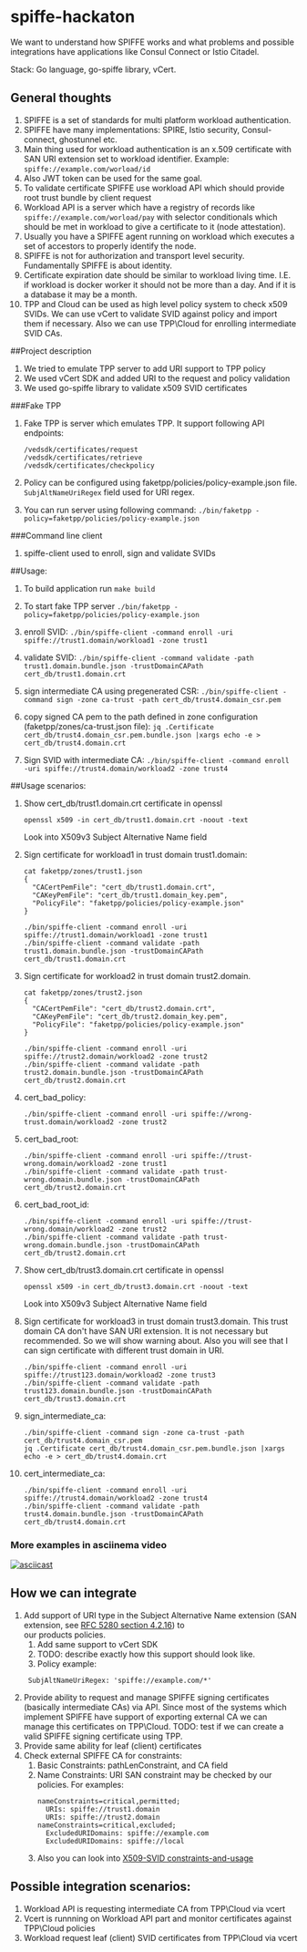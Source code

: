 # spiffe-hackaton
We want to understand how SPIFFE works and what problems and possible integrations 
have applications like Consul Connect or Istio Citadel.

Stack: Go language, go-spiffe library, vCert.

## General thoughts
1. SPIFFE is a set of standards for multi platform workload authentication.
1. SPIFFE have many implementations: SPIRE, Istio security, Consul-connect, ghostunnel etc.
1. Main thing used for workload authentication is an x.509 certificate with SAN URI extension set to workload identifier. 
    Example: `spiffe://example.com/worload/id`  
1. Also JWT token can be used for the same goal.
1. To validate certificate SPIFFE use workload API which should provide root trust bundle by client request
1. Workload API is a server which have a registry of records like `spiffe://example.com/worload/pay` with selector conditionals
    which should be met in workload to give a certificate to it (node attestation).
1. Usually you have a SPIFFE agent running on workload which executes a set of accestors to properly identify the node.
1. SPIFFE is not for authorization and transport level security. Fundamentally SPIFFE is about identity.
1. Certificate expiration date should be similar to workload living time. I.E. if workload is docker worker it should not be more than a day.
    And if it is a database it may be a month.
1. TPP and Cloud can be used as high level policy system to check x509 SVIDs. We can use vCert to validate SVID against
    policy and import them if necessary. Also we can use TPP\Cloud for enrolling intermediate SVID CAs.
    
##Project description
1. We tried to emulate TPP server to add URI support to TPP policy
1. We used vCert SDK and added URI to the request and policy validation
1. We used go-spiffe library to validate x509 SVID certificates

###Fake TPP
1. Fake TPP is server which emulates TPP. It support following API endpoints:
    ```
    /vedsdk/certificates/request
    /vedsdk/certificates/retrieve
    /vedsdk/certificates/checkpolicy
    ```
1. Policy can be configured using faketpp/policies/policy-example.json file.
    `SubjAltNameUriRegex` field used for URI regex.

1. You can run server using following command:
    `./bin/faketpp -policy=faketpp/policies/policy-example.json`
    
###Command line client
1. spiffe-client used to enroll, sign and validate SVIDs

##Usage:

1. To build application run `make build`
1. To start fake TPP server `./bin/faketpp -policy=faketpp/policies/policy-example.json`
1. enroll SVID:
    `./bin/spiffe-client -command enroll -uri spiffe://trust1.domain/workload1 -zone trust1`
1. validate SVID:
    `./bin/spiffe-client -command validate -path trust1.domain.bundle.json -trustDomainCAPath cert_db/trust1.domain.crt`
1. sign intermediate CA using pregenerated CSR:
    `./bin/spiffe-client -command sign -zone ca-trust -path cert_db/trust4.domain_csr.pem`    
 
1. copy signed CA pem to the path defined in zone configuration (faketpp/zones/ca-trust.json file):
    `jq .Certificate cert_db/trust4.domain_csr.pem.bundle.json |xargs echo -e > cert_db/trust4.domain.crt`
    
1. Sign SVID with intermediate CA:
    `./bin/spiffe-client -command enroll -uri spiffe://trust4.domain/workload2 -zone trust4`   

##Usage scenarios:
1. Show cert_db/trust1.domain.crt certificate in openssl
    ```
    openssl x509 -in cert_db/trust1.domain.crt -noout -text
    ```
    Look into X509v3 Subject Alternative Name field
    
1. Sign certificate for workload1 in trust domain trust1.domain:
    ```
    cat faketpp/zones/trust1.json
    {
      "CACertPemFile": "cert_db/trust1.domain.crt",
      "CAKeyPemFile": "cert_db/trust1.domain_key.pem",
      "PolicyFile": "faketpp/policies/policy-example.json"
    }
    
    ./bin/spiffe-client -command enroll -uri spiffe://trust1.domain/workload1 -zone trust1
    ./bin/spiffe-client -command validate -path trust1.domain.bundle.json -trustDomainCAPath cert_db/trust1.domain.crt
    ```

1. Sign certificate for workload2 in trust domain trust2.domain. 
    ```
    cat faketpp/zones/trust2.json
    {
      "CACertPemFile": "cert_db/trust2.domain.crt",
      "CAKeyPemFile": "cert_db/trust2.domain_key.pem",
      "PolicyFile": "faketpp/policies/policy-example.json"
    }

	./bin/spiffe-client -command enroll -uri spiffe://trust2.domain/workload2 -zone trust2
	./bin/spiffe-client -command validate -path trust2.domain.bundle.json -trustDomainCAPath cert_db/trust2.domain.crt    
    ```

1. cert_bad_policy:
    ```
	./bin/spiffe-client -command enroll -uri spiffe://wrong-trust.domain/workload2 -zone trust2
    ```

1. cert_bad_root:
    ```
	./bin/spiffe-client -command enroll -uri spiffe://trust-wrong.domain/workload2 -zone trust1
	./bin/spiffe-client -command validate -path trust-wrong.domain.bundle.json -trustDomainCAPath cert_db/trust2.domain.crt
    ```

1. cert_bad_root_id:
    ```
	./bin/spiffe-client -command enroll -uri spiffe://trust-wrong.domain/workload2 -zone trust2
	./bin/spiffe-client -command validate -path trust-wrong.domain.bundle.json -trustDomainCAPath cert_db/trust2.domain.crt
    ```

1. Show cert_db/trust3.domain.crt certificate in openssl
    ```
    openssl x509 -in cert_db/trust3.domain.crt -noout -text
    ```
    Look into X509v3 Subject Alternative Name field
    
1. Sign certificate for workload3 in trust domain trust3.domain. This trust domain CA don't have SAN URI extension.
 It is not necessary but recommended. So we will show warning about. Also you will see that I can sign certificate with
 different trust domain in URI.
     ```
	./bin/spiffe-client -command enroll -uri spiffe://trust123.domain/workload2 -zone trust3
	./bin/spiffe-client -command validate -path trust123.domain.bundle.json -trustDomainCAPath cert_db/trust3.domain.crt
    ```

1. sign_intermediate_ca:
    ```
	./bin/spiffe-client -command sign -zone ca-trust -path cert_db/trust4.domain_csr.pem
	jq .Certificate cert_db/trust4.domain_csr.pem.bundle.json |xargs echo -e > cert_db/trust4.domain.crt
    ```
    
1. cert_intermediate_ca:
    ```
	./bin/spiffe-client -command enroll -uri spiffe://trust4.domain/workload2 -zone trust4
	./bin/spiffe-client -command validate -path trust4.domain.bundle.json -trustDomainCAPath cert_db/trust4.domain.crt
    ```
 
### More examples in asciinema video
 
[![asciicast](https://asciinema.org/a/nyk8QGYzftnytSK88rxtKsMIK.svg)](https://asciinema.org/a/nyk8QGYzftnytSK88rxtKsMIK)

[1]: https://tools.ietf.org/html/rfc5280#section-4.2.1.
[2]: https://github.com/spiffe/spiffe/blob/master/standards/X509-SVID.md#4-constraints-and-usage

     

## How we can integrate
1. Add support of URI type in the Subject Alternative Name extension (SAN extension, see [RFC 5280 section 4.2.16][1]) to\
    our products policies.
    1. Add same support to vCert SDK
    1. TODO: describe exactly how this support should look like.
    1. Policy example:
    ```
     SubjAltNameUriRegex: 'spiffe://example.com/*'
    ```    
1. Provide ability to request and manage SPIFFE signing certificates (basically intermediate CAs) via API. Since most of the systems
    which implement SPIFFE have support of exporting external CA we can manage this certificates on TPP\Cloud.
    TODO: test if we can create a valid SPIFFE signing certificate using TPP.
1. Provide same ability for leaf (client) certificates
1. Check external SPIFFE CA for constraints:
    1. Basic Constraints: pathLenConstraint, and CA field
    1. Name Constraints: URI SAN constraint may be checked by our policies. For examples: 
        ```
        nameConstraints=critical,permitted;
          URIs: spiffe://trust1.domain
          URIs: spiffe://trust2.domain
        nameConstraints=critical,excluded;
          ExcludedURIDomains: spiffe://example.com
          ExcludedURIDomains: spiffe://local
        ```
    1. Also you can look into [X509-SVID constraints-and-usage][2]

## Possible integration scenarios:
1. Workload API is requesting intermediate CA from TPP\Cloud via vcert
1. Vcert is runnning on Workload API part and monitor certificates against TPP\Cloud policies
1. Workload request leaf (client) SVID certificates from TPP\Cloud via vcert

